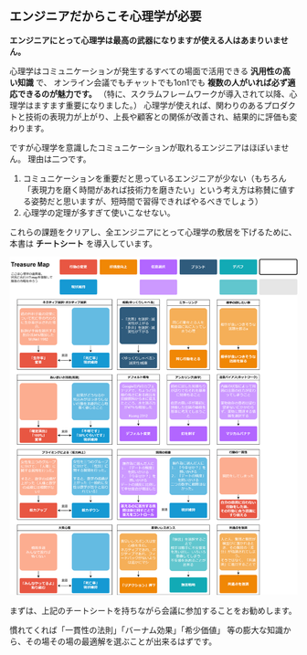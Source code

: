 ## エンジニアだからこそ心理学が必要

**エンジニアにとって心理学は最高の武器になりますが使える人はあまりいません。**

心理学はコミュニケーションが発生するすべての場面で活用できる **汎用性の高い知識** で、
オンライン会議でもチャットでも1on1でも **複数の人がいれば必ず適応できるのが魅力です。** 
（特に、スクラムフレームワークが導入されて以降、心理学はますます重要になりました。）
心理学が使えれば、関わりのあるプロダクトと技術の表現力が上がり、上長や顧客との関係が改善され、結果的に評価も変わります。

ですが心理学を意識したコミュニケーションが取れるエンジニアはほぼいません。
理由は二つです。

1. コミュニケーションを重要だと思っているエンジニアが少ない（もちろん「表現力を磨く時間があれば技術力を磨きたい」という考え方は称賛に値する姿勢だと思いますが、短時間で習得できればやるべきでしょう）
2. 心理学の定理が多すぎて使いこなせない。

これらの課題をクリアし、全エンジニアにとって心理学の敷居を下げるために、本書は **チートシート** を導入しています。

![](https://raw.githubusercontent.com/minegishirei/draw_v1/8c5fba9ef361896b55fc1508a0e2d6c5b39da669/psy-treasure_map.drawio.svg)

まずは、上記のチートシートを持ちながら会議に参加することをお勧めします。

慣れてくれば「一貫性の法則」「バーナム効果」「希少価値」
等の膨大な知識から、その場その場の最適解を選ぶことが出来るはずです。

